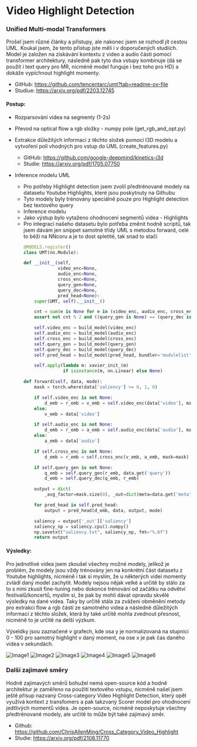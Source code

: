 # Video Highlight Detection

### Unified Multi-modal Transformers
Prošel jsem různé články a přístupy, ale nakonec jsem se rozhodl jít cestou UML.
Koukal jsem, že tento přístup jste měli i v doporučených studiích.
Model je založen na získávání kontextu z video a audio části pomocí transformer architektury, následně pak tyto dva vstupy
kombinuje (dá se použít i text query pro MR, nicméně model funguje i bez toho pro HD) a dokáže vypíchnout highlight momenty.

- GitHub: https://github.com/tencentarc/umt?tab=readme-ov-file
- Studiue: https://arxiv.org/pdf/2203.12745

#### Postup:

- Rozparsování videa na segmenty (1-2s)
- Převod na optical flow a rgb složky - numpy pole (get_rgb_and_opt.py)
- Extrakce důležitých informací z těchto složek pomocí I3D modelu a vytvoření polí vhodných pro vstup do UML (create_features.py)
  
  - GitHub: https://github.com/google-deepmind/kinetics-i3d
  - Studie: https://arxiv.org/pdf/1705.07750

- Inference modelu UML 
  
  - Pro potřeby Highlight detection jsem zvolil předtrénované modely na datasetu Youtube Highlights, které jsou poskytnuty na Githubu
  - Tyto modely byly trénovány speciálně pouze pro Highlight detection bez textového query
  - Inference modelu
  - Jako výstup bylo vytaženo ohodnocení segmentů videa - Highlights
  - Pro integraci našeho datasetu bylo potřeba změnit hodně scriptů, tak jsem dávám jen snippet samotné třídy UML s metodou forward, celé to běží na NNcoru a je to dost spletité, tak snad to stačí
    ````python
    @MODELS.register()
    class UMT(nn.Module):

    def __init__(self,
                 video_enc=None,
                 audio_enc=None,
                 cross_enc=None,
                 query_gen=None,
                 query_dec=None,
                 pred_head=None):
        super(UMT, self).__init__()

        cnt = sum(e is None for e in (video_enc, audio_enc, cross_enc))
        assert not cnt % 2 and ((query_gen is None) == (query_dec is None))

        self.video_enc = build_model(video_enc)
        self.audio_enc = build_model(audio_enc)
        self.cross_enc = build_model(cross_enc)
        self.query_gen = build_model(query_gen)
        self.query_dec = build_model(query_dec)
        self.pred_head = build_model(pred_head, bundler='modulelist')

        self.apply(lambda m: xavier_init_(m)
                   if isinstance(m, nn.Linear) else None)

    def forward(self, data, mode):
        mask = torch.where(data['saliency'] >= 0, 1, 0)

        if self.video_enc is not None:
            d_emb = r_emb = v_emb = self.video_enc(data['video'], mask=mask)
        else:
            v_emb = data['video']

        if self.audio_enc is not None:
            d_emb = r_emb = a_emb = self.audio_enc(data['audio'], mask=mask)
        else:
            a_emb = data['audio']

        if self.cross_enc is not None:
            d_emb = r_emb = self.cross_enc(v_emb, a_emb, mask=mask)

        if self.query_gen is not None:
            q_emb = self.query_gen(r_emb, data.get('query'))
            d_emb = self.query_dec(q_emb, r_emb)

        output = dict(
            _avg_factor=mask.size(0), _out=dict(meta=data.get('meta')))

        for pred_head in self.pred_head:
            output = pred_head(d_emb, data, output, mode)

        saliency = output['_out']['saliency']
        saliency_np = saliency.cpu().numpy()
        np.savetxt("saliency.txt", saliency_np, fmt="%.6f")
        return output
    ````
    
#### Výsledky:

Pro jednotlivé videa jsem zkoušel všechny možné modely, jelikož je problém, že modely jsou  vždy trénovány jen na konkrétní část datasetu z Youtube highlights, nicméně i tak si myslím, že u některých videí momenty zvládl daný model zachytit. Modely nejsou nějak velké a určitě by stálo za to s nimi zkusit fine-tuning nebo dokonce trénování od začátku na odvětví festivalů/koncertů, myslím si, že pak by mohli dávat opravdu skvělé výsledky na dané videa. Taky by určitě stála za zvážení obměnění metody pro extrakci flow a rgb částí ze samotného videa a následně důležitých informací z těchto složek, která by také určitě mohla zvednout přesnost, nicméně to je určitě na delší výzkum.

Výseldky jsou zaznačené v grafech, kde osa y je normalizovaná na stupnici 0 - 100 pro samotný highlight v daný moment, na ose x je pak čas daného videa v sekundách.

![Image1](results/selfie_day.png)
![Image2](results/concert_multi.png)
![Image3](results/watch.png)
![Image4](results/people_multi.png)
![Image5](results/day_multi.png)
![Image6](results/selfie_night.png)

### Další zajimavé směry

Hodně zajimavých směrů bohužel nemá open-source kód a hodně architektur je zaměřeno na použití textového vstupu, nicméně našel jsem ještě přísup nazvaný Cross-category Video Highlight Detection, který opět využívá kontext z transfomers a pak takzvaný Scorer model pro ohodnocení jedtlivých momentů videa. Je open-source, nicméně neposkytuje všechny předtrénované modely, ale určitě to může být také zajimavý směr.

- Github: https://github.com/ChrisAllenMing/Cross_Category_Video_Highlight
- Studie: https://arxiv.org/pdf/2108.11770



